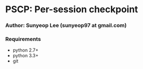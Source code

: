 # PSCP: Per-session checkpoint

### Author: Sunyeop Lee (sunyeop97 at gmail.com)

### Requirements

* python 2.7+
* python 3.3+
* git
